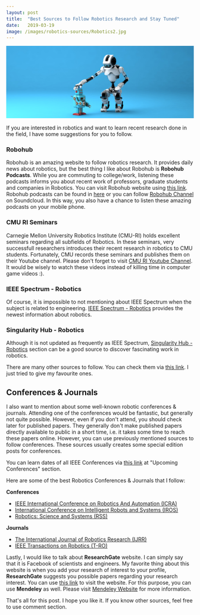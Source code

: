 ```yaml
---
layout: post
title:  "Best Sources to Follow Robotics Research and Stay Tuned"
date:   2019-03-19
image: /images/robotics-sources/Robotics2.jpg
---
```

![Robotics](/images/robotics-sources/Robotics2.jpg)

If you are interested in robotics and want to learn recent research done in the field, I have some suggestions for you to follow.

### Robohub
Robohub is an amazing website to follow robotics research. It provides daily news about robotics, but the best thing I like about Robohub is **Robohub Podcasts**. While you are commuting to college/work, listening these podcasts informs you about recent work of professors, graduate students and companies in Robotics. You can visit Robohub website using [this link](https://robohub.org). Robohub podcasts can be found in [here](https://robohub.org/podcast/) or you can follow [Robohub Channel](https://soundcloud.com/robohubpodcast) on Soundcloud. In this way, you also have a chance to listen these amazing podcasts on your mobile phone.

### CMU RI Seminars
Carnegie Mellon University Robotics Institute (CMU-RI) holds excellent seminars regarding all subfields of Robotics. In these seminars, very successfull researchers introduces their recent research in robotics to CMU students. Fortunately, CMU records these seminars and publishes them on their Youtube channel. Please don't forget to visit [CMU RI Youtube Channel](https://www.youtube.com/user/cmurobotics). It would be wisely to watch these videos instead of killing time in computer game videos :).

### IEEE Spectrum - Robotics
Of course, it is impossible to not mentioning about IEEE Spectrum when the subject is related to engineering. [IEEE Spectrum - Robotics](https://spectrum.ieee.org/robotics) provides the newest information about robotics.

### Singularity Hub - Robotics
Although it is not updated as frequently as IEEE Spectrum, [Singularity Hub - Robotics](https://singularityhub.com/tag/robotics) section can be a good source to discover fascinating work in robotics. 

There are many other sources to follow. You can check them via [this link](https://blog.feedspot.com/robot_blogs/). I just tried to give my favourite ones. 

## Conferences & Journals
I also want to mention about some well-known robotic conferences & journals. Attending one of the conferences would be fantastic, but generally not quite possible. However, even if you don't attend, you should check later for published papers. They generally don't make published papers directly available to public in a short time, i.e. it takes some time to reach these papers online. However, you can use previously mentioned sources to follow conferences. These sources usually creates some special edition posts for conferences. 

You can learn dates of all IEEE Conferences via [this link](https://www.ieee.org/conferences) at "Upcoming Conferences" section.

Here are some of the best Robotics Conferences & Journals that I follow:

**Conferences**
* [IEEE International Conference on Robotics And Automation (ICRA)](http://www.ieee-ras.org/conferences-workshops/fully-sponsored/icra)
* [International Conference on Intelligent Robots and Systems (IROS)](http://www.ieee-ras.org/conferences-workshops/financially-co-sponsored/iros)
* [Robotics: Science and Systems (RSS)](http://www.roboticsconference.org/)

**Journals**
* [The International Journal of Robotics Research (IJRR)](http://www.ijrr.org/)
* [IEEE Transactions on Robotics (T-RO)](https://ieeexplore.ieee.org/servlet/opac?punumber=8860)


Lastly, I would like to talk about **ResearchGate** website. I can simply say that it is Facebook of scientists and engineers. My favorite thing about this website is when you add your research of interest to your profile, **ResearchGate** suggests you possible papers regarding your research interest. You can use [this link](https://www.researchgate.net/) to visit the website. For this purpose, you can use **Mendeley** as well. Please visit [Mendeley Website](https://www.mendeley.com/) for more information.

That's all for this post. I hope you like it. If you know other sources, feel free to use comment section.








